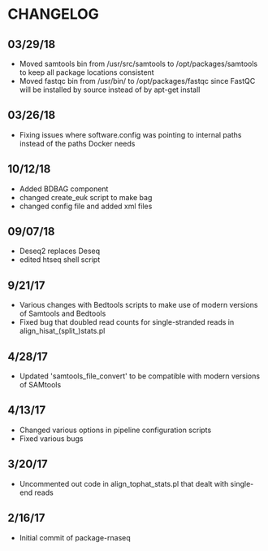 # CHANGELOG

## 03/29/18
* Moved samtools bin from /usr/src/samtools to /opt/packages/samtools to keep all package locations consistent
* Moved fastqc bin from /usr/bin/ to /opt/packages/fastqc since FastQC will be installed by source instead of by apt-get install

## 03/26/18
* Fixing issues where software.config was pointing to internal paths instead of the paths Docker needs

## 10/12/18
* Added BDBAG component
* changed create_euk script to make bag
* changed config file and added xml files

## 09/07/18
* Deseq2 replaces Deseq
* edited htseq shell script

## 9/21/17
* Various changes with Bedtools scripts to make use of modern versions of Samtools and Bedtools
* Fixed bug that doubled read counts for single-stranded reads in align_hisat_(split_)stats.pl

## 4/28/17
* Updated 'samtools_file_convert' to be compatible with modern versions of SAMtools

## 4/13/17
* Changed various options in pipeline configuration scripts
* Fixed various bugs

## 3/20/17
* Uncommented out code in align_tophat_stats.pl that dealt with single-end reads

## 2/16/17
* Initial commit of package-rnaseq

